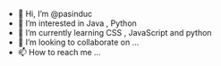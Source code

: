 - 👋 Hi, I’m @pasinduc
- 👀 I’m interested in Java , Python
- 🌱 I’m currently learning CSS , JavaScript and python
- 💞️ I’m looking to collaborate on ...
- 📫 How to reach me ...

<!---
pasinduc/pasinduc is a ✨ special ✨ repository because its `README.md` (this file) appears on your GitHub profile.
You can click the Preview link to take a look at your changes.
--->
